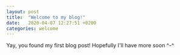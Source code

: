 ```yaml
---
layout: post
title:  "Welcome to my blog!"
date:   2020-04-07 12:27:51 +0200
categories: welcome
---
```

Yay, you found my first blog post! Hopefully I'll have more soon ^-^
